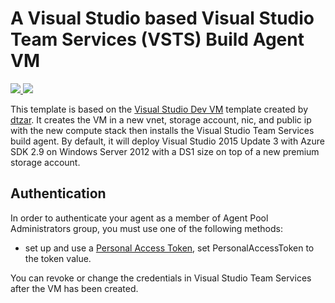# A Visual Studio based Visual Studio Team Services (VSTS) Build Agent VM

<a href="https://portal.azure.com/#create/Microsoft.Template/uri/https%3A%2F%2Fraw.githubusercontent.com%2Fgeertvdc%2Fazure-quickstart-templates%2Fmaster%2Fvisual-studio-vsobuildagent-vm%2Fazuredeploy.json" target="_blank">
    <img src="http://azuredeploy.net/deploybutton.png"/>
</a>
<a href="http://armviz.io/#/?load=https%3A%2F%2Fraw.githubusercontent.com%2Fgeertvdc%2Fazure-quickstart-templates%2Fmaster%2Fvisual-studio-vsobuildagent-vm%2Fazuredeploy.json" target="_blank">
    <img src="http://armviz.io/visualizebutton.png"/>
</a>

This template is based on the <a href="https://github.com/Azure/azure-quickstart-templates/tree/master/visual-studio-dev-vm">Visual Studio Dev VM</a> template created by [dtzar](https://github.com/dtzar).  It creates the VM in a new vnet, storage account, nic, and public ip with the new compute stack then installs the Visual Studio Team Services build agent.
By default, it will deploy Visual Studio 2015 Update 3 with Azure SDK 2.9 on Windows Server 2012 with a DS1 size on top of a new premium storage account.

## Authentication
In order to authenticate your agent as a member of Agent Pool Administrators group, you must use one of the following methods:
* set up and use a <a href="https://www.visualstudio.com/en-us/get-started/setup/use-personal-access-tokens-to-authenticate">Personal Access Token</a>, set PersonalAccessToken to the token value.

You can revoke or change the credentials in Visual Studio Team Services after the VM has been created.